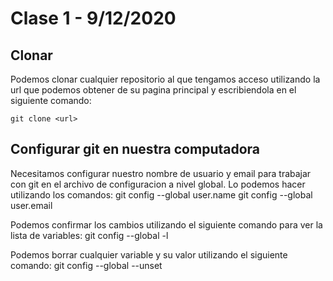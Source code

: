 # Clase 1 - 9/12/2020
## Clonar

Podemos clonar cualquier repositorio al que tengamos acceso utilizando la url que podemos obtener de su pagina principal y escribiendola en el siguiente comando:

    git clone <url>

## Configurar git en nuestra computadora

Necesitamos configurar nuestro nombre de usuario y email para trabajar con git en el archivo de configuracion a nivel global. Lo podemos hacer utilizando los comandos:
    git config --global user.name <username>
    git config --global user.email <email>

Podemos confirmar los cambios utilizando el siguiente comando para ver la lista de variables:
    git config --global -l

Podemos borrar cualquier variable y su valor utilizando el siguiente comando:
    git config --global --unset <variableName>

